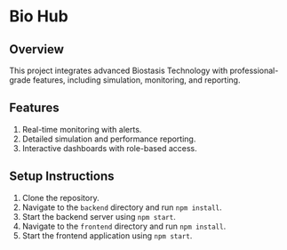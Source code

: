 
# Bio Hub

## Overview
This project integrates advanced Biostasis Technology with professional-grade features, including simulation, monitoring, and reporting.

## Features
1. Real-time monitoring with alerts.
2. Detailed simulation and performance reporting.
3. Interactive dashboards with role-based access.

## Setup Instructions
1. Clone the repository.
2. Navigate to the `backend` directory and run `npm install`.
3. Start the backend server using `npm start`.
4. Navigate to the `frontend` directory and run `npm install`.
5. Start the frontend application using `npm start`.
